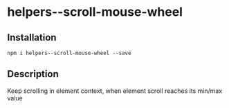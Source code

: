 # helpers--scroll-mouse-wheel

## Installation

    npm i helpers--scroll-mouse-wheel --save

## Description

Keep scrolling in element context, when element scroll reaches its min/max value
